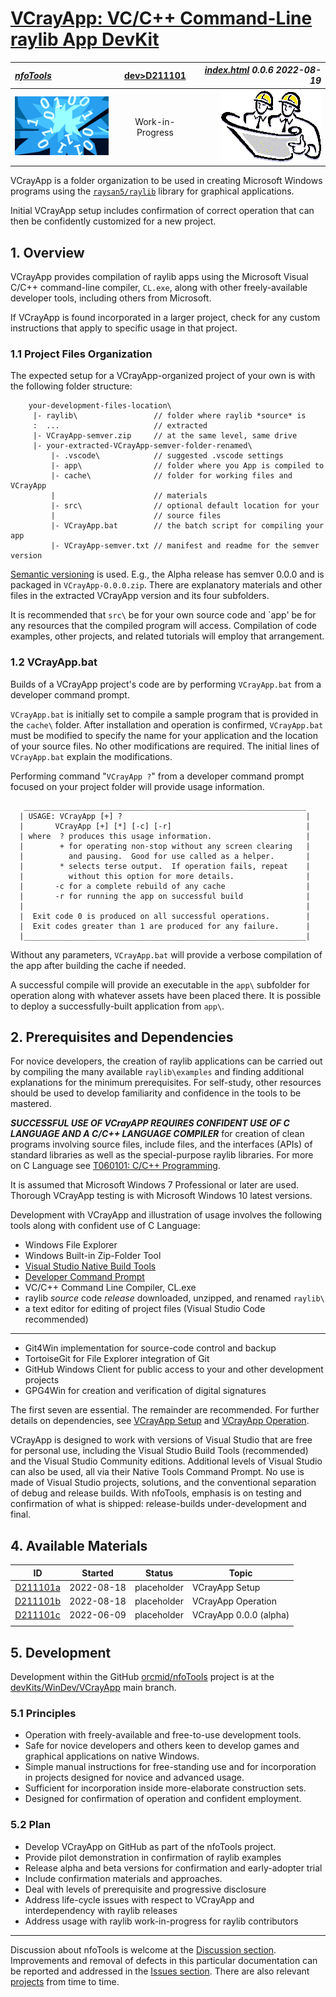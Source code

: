 <!-- index.md 0.0.6                 UTF-8                          2022-08-19
     ----1----|----2----|----3----|----4----|----5----|----6----|----7----|--*

               VCRAYAPP: VC/C++ COMMAND-LINE RAYLIB APP DEVKIT
     -->

# [VCrayApp: VC/C++ Command-Line raylib App DevKit](.)

| ***[nfoTools](../../)*** | [dev](../)[>D211101](.) | ***[index.html](index.html) 0.0.6 2022-08-19*** |
| :--                |       :-:          | --: |
| ![nfotools](../../images/nfoWorks-2014-06-02-1702-LogoSmall.png) | Work-in-Progress | ![Hard Hat Area](../../images/hardhat-logo.gif) |

VCrayApp is a folder organization to be used in creating Microsoft
Windows programs using the
[`raysan5/raylib`](https://www.raylib.com/) library for graphical
applications.

Initial VCrayApp setup includes confirmation of correct operation that
can then be confidently customized for a new project.

## 1. Overview

VCrayApp provides compilation of raylib apps using the Microsoft Visual
C/C++ command-line compiler, `CL.exe`, along with other freely-available
developer tools, including others from Microsoft.

If VCrayApp is found incorporated in a larger project, check for any
custom instructions that apply to specific usage in that project.

### 1.1 Project Files Organization

The expected setup for a VCrayApp-organized project of your own is with the
following folder structure:

```text
    your-development-files-location\
     |- raylib\                 // folder where raylib *source* is
     :  ...                     // extracted
     |- VCrayApp-semver.zip     // at the same level, same drive
     |- your-extracted-VCrayApp-semver-folder-renamed\
         |- .vscode\            // suggested .vscode settings
         |- app\                // folder where you App is compiled to
         |- cache\              // folder for working files and VCrayApp
         |                      // materials
         |- src\                // optional default location for your
         |                      // source files
         |- VCrayApp.bat        // the batch script for compiling your app
         |- VCrayApp-semver.txt // manifest and readme for the semver version
```

[Semantic versioning](https://semver.org/) is used.  E.g., the Alpha release
has semver 0.0.0 and is packaged in `VCrayApp-0.0.0.zip`.  There are
explanatory materials and other files in the extracted VCrayApp version and
its four subfolders.

It is recommended that  `src\` be for your own source code and `app\' be for
any resources that the compiled program will access.  Compilation of code
examples, other projects, and related tutorials will employ that arrangement.

### 1.2 VCrayApp.bat

Builds of a VCrayApp project's code are by performing `VCrayApp.bat` from
a developer command prompt.

`VCrayApp.bat` is initially set to compile a sample program that
is provided in the `cache\` folder.  After installation and operation is
confirmed, `VCrayApp.bat` must be modified to specify the name for your
application and the location of your source files.  No other modifications
are required.  The initial lines of `VCrayApp.bat` explain the modifications.

Performing command "`VCrayApp ?`" from a developer command prompt focused on
your project folder will provide usage information.

```text
   _______________________________________________________________
  | USAGE: VCrayApp [+] ?                                         |
  |       VCrayApp [+] [*] [-c] [-r]                              |
  | where  ? produces this usage information.                     |
  |        + for operating non-stop without any screen clearing   |
  |          and pausing.  Good for use called as a helper.       |
  |        * selects terse output.  If operation fails, repeat    |
  |          without this option for more details.                |
  |       -c for a complete rebuild of any cache                  |
  |       -r for running the app on successful build              |
  |                                                               |
  |  Exit code 0 is produced on all successful operations.        |
  |  Exit codes greater than 1 are produced for any failure.      |
  |_______________________________________________________________|
```

Without any parameters, `VCrayApp.bat` will provide a verbose
compilation of the app after building the cache if needed.

A successful compile will provide an executable in the `app\` subfolder
for operation along with whatever assets have been placed there.  It is
possible to deploy a successfully-built application from `app\`.

## 2. Prerequisites and Dependencies

For novice developers, the creation of raylib applications can be carried out
by compiling the many available `raylib\examples` and finding additional
explanations for the minimum prerequisites.  For self-study, other resources
should be used to develop familiarity and confidence in the tools to be
mastered.

***SUCCESSFUL USE OF VCrayAPP REQUIRES CONFIDENT USE OF C LANGUAGE AND A
C/C++ LANGUAGE COMPILER*** for creation of clean programs involving source
files, include files, and the interfaces (APIs) of standard libraries as well
as the special-purpose raylib libraries.  For more on C Language see
[T060101: C/C++ Programming](https://orcmid.github.io/nfoTools/tools/T060101/).

It is assumed that Microsoft Windows 7 Professional or later are used.
Thorough VCrayApp testing is with Microsoft Windows 10 latest versions.

Development with VCrayApp and illustration of usage involves the following
tools along with confident use of C Language:

* Windows File Explorer
* Windows Built-in Zip-Folder Tool
* [Visual Studio Native Build Tools](https://orcmid.github.io/nfoTools/tools/T211002/)
* [Developer Command Prompt](https://orcmid.github.io/nfoTools/tools/T060501/)
* VC/C++ Command Line Compiler, CL.exe
* raylib *source* code *release* downloaded, unzipped, and renamed `raylib\`
* a text editor for editing of project files (Visual Studio Code recommended)

----

* Git4Win implementation for source-code control and backup
* TortoiseGit for File Explorer integration of Git
* GitHub Windows Client for public access to your and other development
  projects
* GPG4Win for creation and verification of digital signatures

The first seven are essential.  The remainder are recommended.  For further
details on dependencies, see
[VCrayApp Setup](d211101a/) and [VCrayApp Operation](d211101b/).

VCrayApp is designed to work with versions of Visual Studio that are free
for personal use, including the Visual Studio Build Tools (recommended)
and the Visual Studio Community editions.  Additional levels of Visual
Studio can also be used, all via their Native Tools Command Prompt.  No
use is made of Visual Studio projects, solutions, and the conventional
separation of debug and release builds.  With nfoTools, emphasis is on
testing and confirmation of what is shipped: release-builds under-development
and final.

## 4. Available Materials

| **ID** | **Started** | **Status** | **Topic** |
|   :-:   |   :-:   |  :-:   |  ---  |
| [D211101a](D211101a/) | 2022-08-18 | placeholder | VCrayApp Setup |
| [D211101b](D211101b/) | 2022-08-18 | placeholder | VCrayApp Operation |
| [D211101c](D211101c/) | 2022-06-09 | placeholder | VCrayApp 0.0.0 (alpha) |
|                       |            |                  |     |

## 5. Development

Development within the GitHub
[orcmid/nfoTools](https://github.com/orcmid/nfoTools) project is at the
[devKits/WinDev/VCrayApp](https://github.com/orcmid/nfoTools/tree/master/devKits/WinDev/VCrayApp)
main branch.

### 5.1 Principles

* Operation with freely-available and free-to-use development tools.
* Safe for novice developers and others keen to develop games and graphical
  applications on native Windows.
* Simple manual instructions for free-standing use and for incorporation
  in projects designed for novice and advanced usage.
* Sufficient for incorporation inside more-elaborate construction sets.
* Designed for confirmation of operation and confident employment.

### 5.2 Plan

* Develop VCrayApp on GitHub as part of the nfoTools project.
* Provide pilot demonstration in confirmation of raylib examples
* Release alpha and beta versions for confirmation and early-adopter trial
* Include confirmation materials and approaches.
* Deal with levels of prerequisite and progressive disclosure
* Address life-cycle issues with respect to VCrayApp and interdependency with
  raylib releases
* Address usage with raylib work-in-progress for raylib contributors

----

Discussion about nfoTools is welcome at the
[Discussion section](https://github.com/orcmid/nfoTools/discussions).
Improvements and removal of defects in this particular documentation can be
reported and addressed in the
[Issues section](https://github.com/orcmid/nfoTools/issues).  There are also
relevant [projects](https://github.com/orcmid/nfoTools/projects) from time to
time.

<!-- ----1----|----2----|----3----|----4----|----5----|----6----|----7----|--*

     0.0.6 2022-08-19T21:46Z Corrections and touch-ups
     0.0.5 2022-08-18T20:16Z Touch-up, and Available Materials and other links
     0.0.4 2022-08-16T22:44Z Add Introductory Materials
     0.0.3 2022-06-11T21:25Z Introduce Standard Top banner
     0.0.2 2022-06-10T02:38Z Correct mouse track
     0.0.1 2022-06-10T02:28Z Touch-ups and confirmation of material
     0.0.0 2022-06-10T00:16Z Placeholder for initial development of a complete
           folio

                 *** end of docs/dev/D211101/index.md ***
     -->
